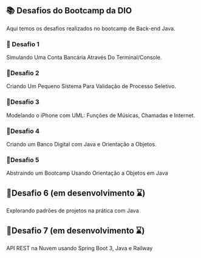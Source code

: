 ## 📚 Desafios do Bootcamp da DIO
Aqui temos os desafios realizados no bootcamp de Back-end Java.

### 🔺 Desafio 1
Simulando Uma Conta Bancária Através Do Terminal/Console.

### 🔺Desafio 2
Criando Um Pequeno Sistema Para Validação de Processo Seletivo.

### 🔺Desafio 3
Modelando o iPhone com UML: Funções de Músicas, Chamadas e Internet.

### 🔺Desafio 4
Criando um Banco Digital com Java e Orientação a Objetos.

### 🔺Desafio 5
Abstraindo um Bootcamp Usando Orientação a Objetos em Java

## 🔺Desafio 6 (em desenvolvimento ⌛)
Explorando padrões de projetos na prática com Java

## 🔺Desafio 7 (em desenvolvimento ⌛)
API REST na Nuvem usando Spring Boot 3, Java e Railway